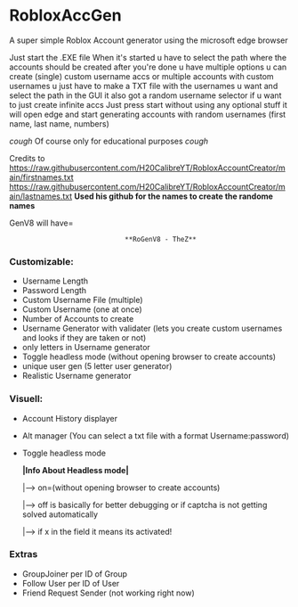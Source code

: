 # RobloxAccGen
A super simple Roblox Account generator using the microsoft edge browser 





Just start the .EXE file
When it's started u have to select the path where the accounts should be created after you're done u have multiple options u can create (single) custom username accs or multiple accounts with custom usernames u just have to make a TXT file with the usernames u want and select the path in the GUI
it also got a random username selector if u want to just create infinite accs Just press start without using any optional stuff it will open edge and start generating accounts with random usernames (first name, last name, numbers) 

*cough*
Of course only for educational purposes
*cough*





Credits to https://raw.githubusercontent.com/H20CalibreYT/RobloxAccountCreator/main/firstnames.txt
           https://raw.githubusercontent.com/H20CalibreYT/RobloxAccountCreator/main/lastnames.txt
           **Used his github for the names to create the randome names**





GenV8 will have= 
           
                                 **RoGenV8 - TheZ**


### Customizable:
- Username Length
- Password Length 
- Custom Username File (multiple)
- Custom Username (one at once)
- Number of Accounts to create
- Username Generator with validater (lets you create custom usernames and looks if they are taken or not)
- only letters in Username generator
- Toggle headless mode (without opening browser to create accounts)
- unique user gen (5 letter user generator)
- Realistic Username generator

### Visuell:
- Account History displayer
- Alt manager (You can select a txt file with a format Username:password)
- Toggle headless mode
  
     **|Info About Headless mode|**
  
  |--> on=(without opening browser to create accounts)
  
  |--> off is basically for better debugging or if captcha is not getting solved automatically
       
  |--> if x in the field it means its activated!


### Extras
  - GroupJoiner per ID of Group
  - Follow User per ID of User
  - Friend Request Sender (not working right now)
    
    







































  
                              
                    
